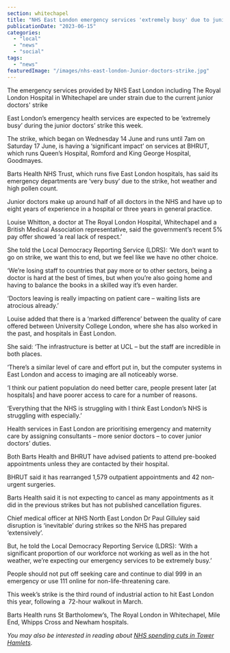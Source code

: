 ```yaml
---
section: whitechapel
title: "NHS East London emergency services 'extremely busy' due to junior doctors' strike"
publicationDate: "2023-06-15"
categories: 
  - "local"
  - "news"
  - "social"
tags: 
  - "news"
featuredImage: "/images/nhs-east-london-Junior-doctors-strike.jpg"
---
```


The emergency services provided by NHS East London including The Royal London Hospital in Whitechapel are under strain due to the current junior doctors' strike

East London’s emergency health services are expected to be ‘extremely busy’ during the junior doctors’ strike this week.

The strike, which began on Wednesday 14 June and runs until 7am on Saturday 17 June, is having a ‘significant impact’ on services at BHRUT, which runs Queen’s Hospital, Romford and King George Hospital, Goodmayes.

Barts Health NHS Trust, which runs five East London hospitals, has said its emergency departments are ‘very busy’ due to the strike, hot weather and high pollen count.

Junior doctors make up around half of all doctors in the NHS and have up to eight years of experience in a hospital or three years in general practice.

Louise Whitton, a doctor at The Royal London Hospital, Whitechapel and a British Medical Association representative, said the government’s recent 5% pay offer showed ‘a real lack of respect.’

She told the Local Democracy Reporting Service (LDRS): ‘We don’t want to go on strike, we want this to end, but we feel like we have no other choice.

‘We’re losing staff to countries that pay more or to other sectors, being a doctor is hard at the best of times, but when you’re also going home and having to balance the books in a skilled way it’s even harder.

‘Doctors leaving is really impacting on patient care – waiting lists are atrocious already.’

Louise added that there is a ‘marked difference’ between the quality of care offered between University College London, where she has also worked in the past, and hospitals in East London.

She said: ‘The infrastructure is better at UCL – but the staff are incredible in both places.

‘There’s a similar level of care and effort put in, but the computer systems in East London and access to imaging are all noticeably worse.

‘I think our patient population do need better care, people present later \[at hospitals\] and have poorer access to care for a number of reasons.

‘Everything that the NHS is struggling with I think East London’s NHS is struggling with especially.’

Health services in East London are prioritising emergency and maternity care by assigning consultants – more senior doctors – to cover junior doctors’ duties.

Both Barts Health and BHRUT have advised patients to attend pre-booked appointments unless they are contacted by their hospital.

BHRUT said it has rearranged 1,579 outpatient appointments and 42 non-urgent surgeries.

Barts Health said it is not expecting to cancel as many appointments as it did in the previous strikes but has not published cancellation figures.

Chief medical officer at NHS North East London Dr Paul Gilluley said disruption is ‘inevitable’ during strikes so the NHS has prepared ‘extensively’.

But, he told the Local Democracy Reporting Service (LDRS): ‘With a significant proportion of our workforce not working as well as in the hot weather, we’re expecting our emergency services to be extremely busy.’

People should not put off seeking care and continue to dial 999 in an emergency or use 111 online for non-life-threatening care.

This week’s strike is the third round of industrial action to hit East London this year, following a  72-hour walkout in March.

Barts Health runs St Bartholomew’s, The Royal London in Whitechapel, Mile End, Whipps Cross and Newham hospitals.

_You may also be interested in reading about [NHS spending cuts in Tower Hamlets](https://whitechapellondon.co.uk/nhs-tower-hamlets-spending-cuts/)_.
